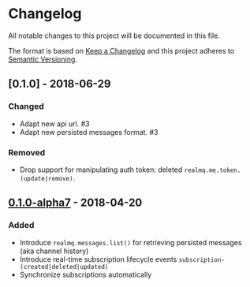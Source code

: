 # Changelog

All notable changes to this project will be documented in this file.

The format is based on [Keep a Changelog](http://keepachangelog.com/en/1.0.0/)
and this project adheres to [Semantic Versioning](http://semver.org/spec/v2.0.0.html).

## [0.1.0] - 2018-06-29
### Changed
- Adapt new api url. #3
- Adapt new persisted messages format. #3

### Removed
- Drop support for manipulating auth token: deleted `realmq.me.token.(update|remove)`.

## [0.1.0-alpha7] - 2018-04-20

### Added
- Introduce `realmq.messages.list()` for retrieving persisted messages (aka channel history)
- Introduce real-time subscription lifecycle events `subscription-(created|deleted|updated)`
- Synchronize subscriptions automatically

[0.1.0-alpha7]: https://github.com/RealMQ/realmq-web-sdk/compare/0.1.0-alpha6...0.1.0-alpha7
